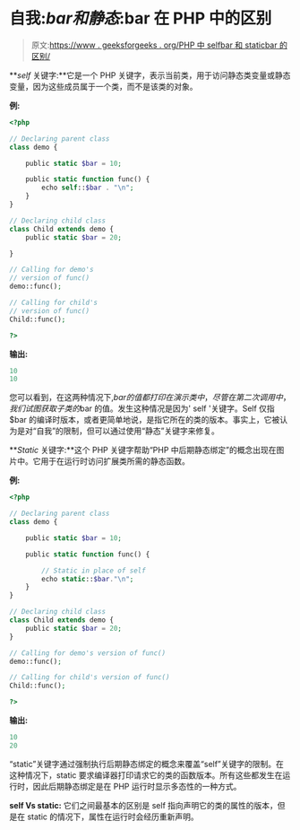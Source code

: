 # 自我:$bar 和静态:$bar 在 PHP 中的区别

> 原文:[https://www . geeksforgeeks . org/PHP 中 selfbar 和 staticbar 的区别/](https://www.geeksforgeeks.org/difference-between-selfbar-and-staticbar-in-php/)

***self* 关键字:**它是一个 PHP 关键字，表示当前类，用于访问静态类变量或静态变量，因为这些成员属于一个类，而不是该类的对象。

**例:**

```php
<?php

// Declaring parent class
class demo {

    public static $bar = 10;

    public static function func() {
        echo self::$bar . "\n";
    }
}

// Declaring child class
class Child extends demo {
    public static $bar = 20;

}

// Calling for demo's 
// version of func()
demo::func();

// Calling for child's 
// version of func()
Child::func();

?>
```

**输出:**

```php
10
10

```

您可以看到，在这两种情况下,$bar 的值都打印在演示类中，尽管在第二次调用中，我们试图获取子类的$bar 的值。发生这种情况是因为' self '关键字。Self 仅指$bar 的编译时版本，或者更简单地说，是指它所在的类的版本。事实上，它被认为是对“自我”的限制，但可以通过使用“静态”关键字来修复。

***Static* 关键字:**这个 PHP 关键字帮助“PHP 中后期静态绑定”的概念出现在图片中。它用于在运行时访问扩展类所需的静态函数。

**例:**

```php
<?php

// Declaring parent class
class demo {

    public static $bar = 10;

    public static function func() {

        // Static in place of self
        echo static::$bar."\n";
    }
}

// Declaring child class
class Child extends demo {
    public static $bar = 20;
}

// Calling for demo's version of func()
demo::func();

// Calling for child's version of func()
Child::func();

?>
```

**输出:**

```php
10
20

```

“static”关键字通过强制执行后期静态绑定的概念来覆盖“self”关键字的限制。在这种情况下，static 要求编译器打印请求它的类的函数版本。所有这些都发生在运行时，因此后期静态绑定是在 PHP 运行时显示多态性的一种方式。

**self Vs static:** 它们之间最基本的区别是 self 指向声明它的类的属性的版本，但是在 static 的情况下，属性在运行时会经历重新声明。